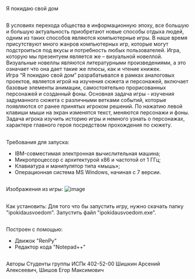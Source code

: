 Я покидаю свой дом
##
В условиях перехода общества в информационную эпоху, все большую и большую актуальность приобретают новые способы отдыха людей, одним из таких способов являются компьютерные игры. 
В наше время присутствуют много жанров компьютерных игр, которые могут подстроиться под вкусы и потребность любых пользователей. Игра, которую мы презентуем является же – визуальной новеллой. Визуальные новеллы являются литературными произведениями, а это означает что она дает такие же плюсы, как и чтение книжек.  
Игра “Я покидаю свой дом” разрабатывался в рамках аналоговых проектов, является игрой на изучения сюжета и персонажей, включает базовые элементы анимации, самостоятельно прорисованных персонажей и созданный фоны. Основная задача игры - изучения задуманного сюжета с различными ветками событий, которые появляются от ранее принятых игроком решений. По нажатию левой клавиши мыши на экран изменятся текст, меняются персонажи и фоны. Задача игрока изучить историю игры и немного узнать о персонажах, характере главного героя посредством прохождения по сюжету. 
##
Требования для запуска:
- IBM-совместимая электронная вычислительная машина;
- Микропроцессор с архитектурой x86 и частотой от 1 ГГц;
- Клавиатура и манипулятор типа «мышь»;
- Операционная система MS Windows, начиная с 7 версии.
##
Изображения из игры:
![image](https://user-images.githubusercontent.com/79350520/202925294-789e3fdd-1487-49fc-838a-8a5f8940ed40.png)
##
Как установить:
Для того что бы запустить игру, нужно скачать папку "ipokidausvoedom".
Запустить файл "ipokidausvoedom.exe".
##
Построен с помощью:
- Движок "RenPy"
- Редактор кода "Notepad++"
##
Авторы
Студенты группы ИСПк 402-52-00 Шишкин Арсений Алексеевич, Шишов Егор Максимович
